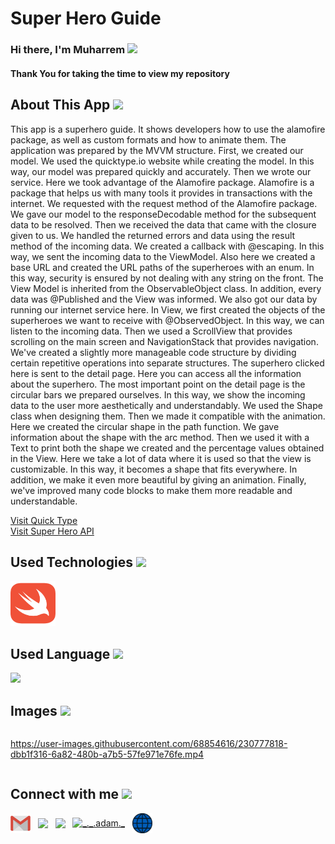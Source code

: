 # Super Hero Guide
### Hi there, I'm Muharrem <img src = "https://raw.githubusercontent.com/MartinHeinz/MartinHeinz/master/wave.gif" width = "42"> 
#### Thank You for taking the time to view my repository 

## <h2> About This App <img src = "https://c.tenor.com/JsoERRQcZqYAAAAi/thumbs-up-joypixels.gif" width = "42"></h2>
This app is a superhero guide. It shows developers how to use the alamofire package, as well as custom formats and how to animate them. The application was prepared by the MVVM structure. First, we created our model. We used the quicktype.io website while creating the model. In this way, our model was prepared quickly and accurately. Then we wrote our service. Here we took advantage of the Alamofire package. Alamofire is a package that helps us with many tools it provides in transactions with the internet. We requested with the request method of the Alamofire package. We gave our model to the responseDecodable method for the subsequent data to be resolved. Then we received the data that came with the closure given to us. We handled the returned errors and data using the result method of the incoming data. We created a callback with @escaping. In this way, we sent the incoming data to the ViewModel. Also here we created a base URL and created the URL paths of the superheroes with an enum. In this way, security is ensured by not dealing with any string on the front. The View Model is inherited from the ObservableObject class. In addition, every data was @Published and the View was informed. We also got our data by running our internet service here. In View, we first created the objects of the superheroes we want to receive with @ObservedObject. In this way, we can listen to the incoming data. Then we used a ScrollView that provides scrolling on the main screen and NavigationStack that provides navigation. We've created a slightly more manageable code structure by dividing certain repetitive operations into separate structures. The superhero clicked here is sent to the detail page. Here you can access all the information about the superhero. The most important point on the detail page is the circular bars we prepared ourselves. In this way, we show the incoming data to the user more aesthetically and understandably. We used the Shape class when designing them. Then we made it compatible with the animation. Here we created the circular shape in the path function. We gave information about the shape with the arc method. Then we used it with a Text to print both the shape we created and the percentage values obtained in the View. Here we take a lot of data where it is used so that the view is customizable. In this way, it becomes a shape that fits everywhere. In addition, we make it even more beautiful by giving an animation. Finally, we've improved many code blocks to make them more readable and understandable.

<a href="https://quicktype.io/" target="_blank">Visit Quick Type</a><br>
<a href="https://www.superheroapi.com/" target="_blank">Visit Super Hero API</a><br>


<h2> Used Technologies <img src = "https://media2.giphy.com/media/QssGEmpkyEOhBCb7e1/giphy.gif?cid=ecf05e47a0n3gi1bfqntqmob8g9aid1oyj2wr3ds3mg700bl&rid=giphy.gif" width = "42"> </h2>
<div class="row">
      <div class="column">
<img width ='72px' src 
     ='https://raw.githubusercontent.com/MuharremKoroglu/MuharremKoroglu/main/swift-icon.svg'>
  </div>
</div>

<h2> Used Language <img src = "https://media.giphy.com/media/Zd6jPg8hcp4Q3vrvjo/giphy.gif" width = "42"> </h2>
<div class="row">
      <div class="column">
<img width ='82px' src 
     ='https://upload.wikimedia.org/wikipedia/commons/a/a5/Flag_of_the_United_Kingdom_%281-2%29.svg'>
  </div>
</div>

<h2> Images <img src = "https://media2.giphy.com/media/psneItdLMpWy36ejfA/source.gif" width = "62"> </h2>
  <div class="column">



https://user-images.githubusercontent.com/68854616/230777818-dbb1f316-6a82-480b-a7b5-57fe971e76fe.mp4





  </div>
<h2> Connect with me <img src='https://raw.githubusercontent.com/ShahriarShafin/ShahriarShafin/main/Assets/handshake.gif' width="100"> </h2>
<a href = 'mailto:muharremkoroglu245@gmail.com'> <img align="center" width = '32px' align= 'center' src="https://raw.githubusercontent.com/MuharremKoroglu/MuharremKoroglu/main/gmail-logo-2561.svg"/></a> &nbsp;
<a href = 'https://www.linkedin.com/in/muharremkoroglu/'> <img align="center" width = '32px' align= 'center' src="https://raw.githubusercontent.com/rahulbanerjee26/githubAboutMeGenerator/main/icons/linked-in-alt.svg"/></a> &nbsp;
<a href = 'https://muharremkoroglu.medium.com/'> <img align="center" width = '32px' align= 'center' src="https://raw.githubusercontent.com/rahulbanerjee26/githubAboutMeGenerator/main/icons/medium.svg"/></a> &nbsp;
<a href="https://www.instagram.com/m.koroglu99/" target="blank"><img align="center" src="https://raw.githubusercontent.com/rahuldkjain/github-profile-readme-generator/master/src/images/icons/Social/instagram.svg" alt="_._.adam._"  width="32px" align= 'center' /></a> &nbsp;
<a href = 'https://synta-x.com/'> <img align="center" width = '32px' align= 'center' src="https://raw.githubusercontent.com/MuharremKoroglu/MuharremKoroglu/main/internet-svgrepo-com%20(2).svg"/></a> &nbsp;

